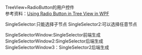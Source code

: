 ﻿TreeView+RadioButton的用户控件     
参考资料：[Using Radio Button in Tree View in WPF](https://zamjad.wordpress.com/2009/10/04/using-radio-button-in-tree-view-in-wpf/)

SingleSelector:只能选择子节点
SingleSelector2:可以选择任意节点

SingleSelectorWindow:SingleSelector前端生成   
SingleSelectorWindow2:SingleSelector后端生成    
SingleSelectorWindow3：SingleSelector2后端生成 